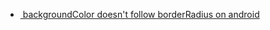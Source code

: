 - [<Image> backgroundColor doesn't follow borderRadius on android](https://github.com/facebook/react-native/issues/7124)
